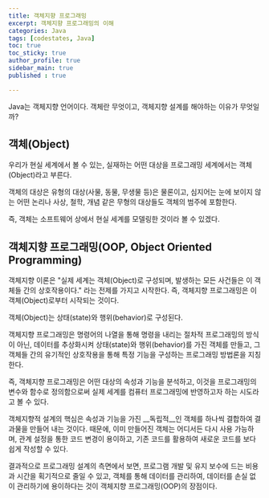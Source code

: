 ```yaml
---
title: 객체지향 프로그래밍
excerpt: 객체지향 프로그래밍의 이해
categories: Java
tags: [codestates, Java]
toc: true
toc_sticky: true
author_profile: true
sidebar_main: true
published : true

---
```


Java는 객체지향 언어이다. 객체란 무엇이고, 객체지향 설계를 해야하는 이유가 무엇일까?

## 객체(Object)
우리가 현실 세계에서 볼 수 있는, 실재하는 어떤 대상을 프로그래밍 세계에서는 객체(Object)라고 부른다.

객체의 대상은 유형의 대상(사물, 동물, 무생물 등)은 물론이고, 심지어는 눈에 보이지 않는 어떤 논리나 사상, 철학, 개념 같은 무형의 대상들도 객체의 범주에 포함한다.

즉, 객체는 소프트웨어 상에서 현실 세계를 모델링한 것이라 볼 수 있겠다.

## 객체지향 프로그래밍(OOP, Object Oriented Programming)
객체지향 이론은 "실제 세계는 객체(Object)로 구성되며, 발생하는 모든 사건들은 이 객체들 간의 상호작용이다." 라는 전제를 가지고 시작한다.
즉, 객체지향 프로그래밍은 이 객체(Object)로부터 시작되는 것이다.

객체(Object)는 상태(state)와 행위(behavior)로 구성된다.

객체지향 프로그래밍은 명령어의 나열을 통해 명령을 내리는 절차적 프로그래밍의 방식이 아닌, 데이터를 추상화시켜 상태(state)와 행위(behavior)를 가진 객체를 만들고, 그 객체들 간의 유기적인 상호작용을 통해 특정 기능을 구성하는 프로그래밍 방법론을 지칭한다.

즉, 객체지향 프로그래밍은 어떤 대상의 속성과 기능을 분석하고, 이것을 프로그래밍의 변수와 함수로 정의함으로써 실제 세계를 컴퓨터 프로그래밍에 반영하고자 하는 시도라고 볼 수 있다.


객체지향적 설계의 핵심은 속성과 기능을 가진 __독립적__인 객체를 하나씩 결합하여 결과물을 만들어 내는 것이다. 때문에, 이미 만들어진 객체는 어디서든 다시 사용 가능하며, 관계 설정을 통한 코드 변경이 용이하고, 기존 코드를 활용하여 새로운 코드를 보다 쉽게 작성할 수 있다.

결과적으로 프로그래밍 설계의 측면에서 보면, 프로그램 개발 및 유지 보수에 드는 비용과 시간을 획기적으로 줄일 수 있고, 객체를 통해 데이터를 관리하여, 데이터를 손실 없이 관리하기에 용이하다는 것이 객체지향 프로그래밍(OOP)의 장점이다.

